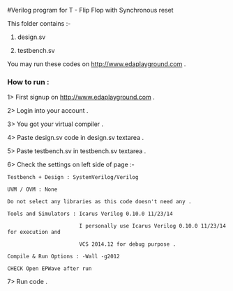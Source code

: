 #Verilog program for T - Flip Flop with Synchronous reset

This folder contains :-

  1) design.sv
  
  2) testbench.sv
  
You may run these codes on http://www.edaplayground.com .


### How to run :

 1> First signup on http://www.edaplayground.com .
 
 2> Login into your account .
 
 3> You got your virtual compiler .
 
 4> Paste design.sv code in design.sv textarea .
 
 5> Paste testbench.sv in testbench.sv textarea .
 
 6> Check the settings on left side of page :-
 
    Testbench + Design : SystemVerilog/Verilog
    
    UVM / OVM : None
    
    Do not select any libraries as this code doesn't need any .
    
    Tools and Simulators : Icarus Verilog 0.10.0 11/23/14
    
                           I personally use Icarus Verilog 0.10.0 11/23/14 for execution and
                           
                           VCS 2014.12 for debug purpose .
                           
    Compile & Run Options : -Wall -g2012
    
    CHECK Open EPWave after run
    
 7> Run code .

